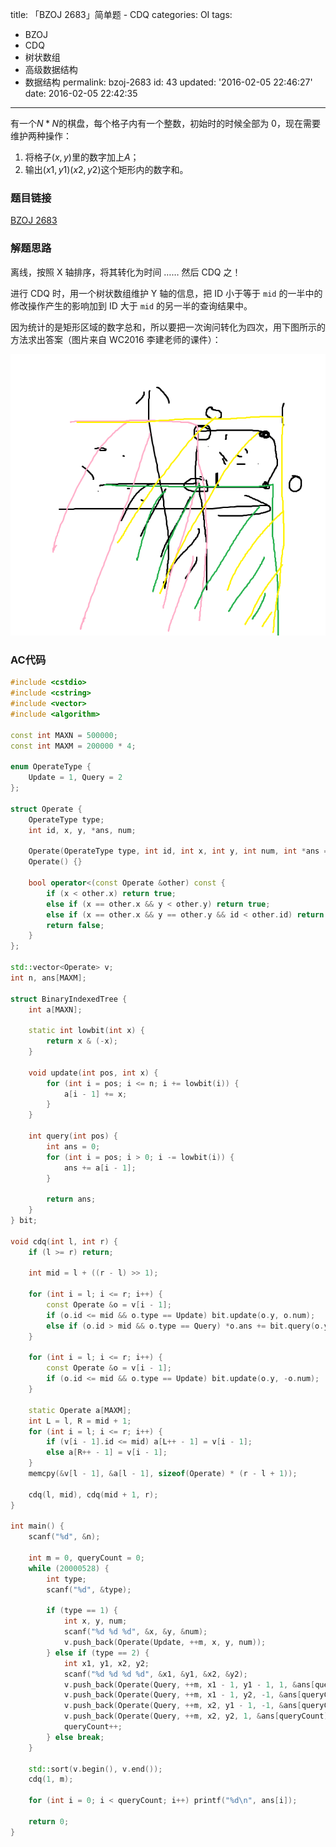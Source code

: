 title: 「BZOJ 2683」简单题 - CDQ
categories: OI
tags: 
  - BZOJ
  - CDQ
  - 树状数组
  - 高级数据结构
  - 数据结构
permalink: bzoj-2683
id: 43
updated: '2016-02-05 22:46:27'
date: 2016-02-05 22:42:35
---

有一个$N*N$的棋盘，每个格子内有一个整数，初始时的时候全部为 0，现在需要维护两种操作：

1. 将格子$(x,y)$里的数字加上$A$；
2. 输出$(x1,y1)(x2,y2)$这个矩形内的数字和。

<!-- more -->

### 题目链接
[BZOJ 2683](http://www.lydsy.com/JudgeOnline/problem.php?id=2683)

### 解题思路
离线，按照 X 轴排序，将其转化为时间 …… 然后 CDQ 之！

进行 CDQ 时，用一个树状数组维护 Y 轴的信息，把 ID 小于等于 `mid` 的一半中的修改操作产生的影响加到 ID 大于 `mid` 的另一半的查询结果中。

因为统计的是矩形区域的数字总和，所以要把一次询问转化为四次，用下图所示的方法求出答案（图片来自 WC2016 李建老师的课件）：

![cdq](bzoj-2683/cdq.png)

### AC代码
```cpp
#include <cstdio>
#include <cstring>
#include <vector>
#include <algorithm>

const int MAXN = 500000;
const int MAXM = 200000 * 4;

enum OperateType {
	Update = 1, Query = 2
};

struct Operate {
	OperateType type;
	int id, x, y, *ans, num;

	Operate(OperateType type, int id, int x, int y, int num, int *ans = NULL) : type(type), id(id), x(x), y(y), ans(ans), num(num) {}
	Operate() {}

	bool operator<(const Operate &other) const {
		if (x < other.x) return true;
		else if (x == other.x && y < other.y) return true;
		else if (x == other.x && y == other.y && id < other.id) return true;
		return false;
	}
};

std::vector<Operate> v;
int n, ans[MAXM];

struct BinaryIndexedTree {
	int a[MAXN];

	static int lowbit(int x) {
		return x & (-x);
	}

	void update(int pos, int x) {
		for (int i = pos; i <= n; i += lowbit(i)) {
			a[i - 1] += x;
		}
	}

	int query(int pos) {
		int ans = 0;
		for (int i = pos; i > 0; i -= lowbit(i)) {
			ans += a[i - 1];
		}

		return ans;
	}
} bit;

void cdq(int l, int r) {
	if (l >= r) return;

	int mid = l + ((r - l) >> 1);

	for (int i = l; i <= r; i++) {
		const Operate &o = v[i - 1];
		if (o.id <= mid && o.type == Update) bit.update(o.y, o.num);
		else if (o.id > mid && o.type == Query) *o.ans += bit.query(o.y) * o.num;
	}

	for (int i = l; i <= r; i++) {
		const Operate &o = v[i - 1];
		if (o.id <= mid && o.type == Update) bit.update(o.y, -o.num);
	}

	static Operate a[MAXM];
	int L = l, R = mid + 1;
	for (int i = l; i <= r; i++) {
		if (v[i - 1].id <= mid) a[L++ - 1] = v[i - 1];
		else a[R++ - 1] = v[i - 1];
	}
	memcpy(&v[l - 1], &a[l - 1], sizeof(Operate) * (r - l + 1));

	cdq(l, mid), cdq(mid + 1, r);
}

int main() {
	scanf("%d", &n);

	int m = 0, queryCount = 0;
	while (20000528) {
		int type;
		scanf("%d", &type);

		if (type == 1) {
			int x, y, num;
			scanf("%d %d %d", &x, &y, &num);
			v.push_back(Operate(Update, ++m, x, y, num));
		} else if (type == 2) {
			int x1, y1, x2, y2;
			scanf("%d %d %d %d", &x1, &y1, &x2, &y2);
			v.push_back(Operate(Query, ++m, x1 - 1, y1 - 1, 1, &ans[queryCount]));
			v.push_back(Operate(Query, ++m, x1 - 1, y2, -1, &ans[queryCount]));
			v.push_back(Operate(Query, ++m, x2, y1 - 1, -1, &ans[queryCount]));
			v.push_back(Operate(Query, ++m, x2, y2, 1, &ans[queryCount]));
			queryCount++;
		} else break;
	}

	std::sort(v.begin(), v.end());
	cdq(1, m);

	for (int i = 0; i < queryCount; i++) printf("%d\n", ans[i]);

	return 0;
}
```

